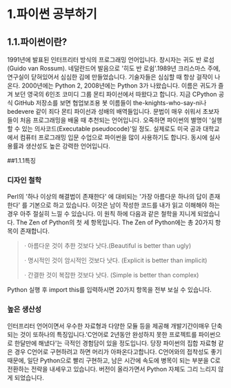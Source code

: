 1.파이썬 공부하기
=================

1.1.파이썬이란?
------------------
 1991년에 발표된 인터프리터 방식의 프로그래밍 언어입니다.
창시자는 귀도 반 로섬(Guido van Rossum). 네덜란드어 발음으로 '히도 반 로쉼'.1989년 크리스마스 주에, 연구실이 닫혀있어서 심심한 김에 만들었습니다. 기술자들은 심심할 때 항상 걸작이 나온다. 2000년에는 Python 2, 2008년에는 Python 3가 나왔습니다.
이름은 귀도가 즐겨 보던 영국의 6인조 코미디 그룹 몬티 파이선에서 따왔다고 합니다. 지금 CPython 공식 GitHub 저장소를 보면 협업보조용 봇 이름들이 the-knights-who-say-ni나 bedevere 같이 죄다 몬티 파이선과 성배의 배역들입니다. 
문법이 매우 쉬워서 초보자들이 처음 프로그래밍을 배울 때 추천되는 언어입니다. 오죽하면 파이썬의 별명이 '실행할 수 있는 의사코드(Executable pseudocode)'일 정도. 실제로도 미국 공과 대학교에서 컴퓨터 프로그래밍 입문 수업으로 파이썬을 많이 사용하기도 합니다. 동시에 실사용률과 생산성도 높은 강력한 언어입니다.

##1.1.1특징
### 디자인 철학
 Perl의 '하나 이상의 해결법이 존재한다' 에 대비되는 '가장 아름다운 하나의 답이 존재한다' 를 기본으로 하고 있습니다. 이것은 남이 작성한 코드를 내가 읽고 이해해야 하는 경우 아주 절실히 느낄 수 있습니다. 이 원칙 하에 다음과 같은 철학을 지니게 되었습니다. The Zen of Python의 첫 세 항목입니다. The Zen of Python에는 총 20가지 항목이 존재합니다.
> · 아름다운 것이 추한 것보다 낫다.(Beautiful is better than ugly)
>
> · 명시적인 것이 암시적인 것보다 낫다. (Explicit is better than implicit)
>
> · 간결한 것이 복잡한 것보다 낫다. (Simple is better than complex)
							
 Python 실행 후 import this를 입력하시면 20가지 항목을 전부 보실 수 있습니다. 

### 높은 생산성
 인터프리터 언어이면서 우수한 자료형과 다양한 모듈 등을 제공해 개발기간이매우 단축되는 것이 또하나의 특징입니다.'C언어로 2년동안 완성하지 못한 프로젝트를 파이썬으로 한달만에 해냈다'는 극적인 경험담이 있을 정도입니다. 당장 파이썬의 집합 자료형 같은 경우 C언어로 구현하려고 하면 머리가 아파온다고합니다. C언어와의 접착성도 좋기 때문에, 일단 Python으로 빨리 구현하고, 남은 시간에 속도에 병목이 되는 부분을 C로 전환하는 전략을 내세우고 있습니다. 버전이 올라가면서 Python 자체도 그리 느리지 않게 되었습니다.

